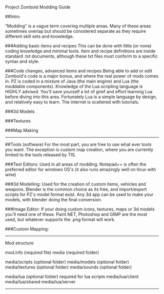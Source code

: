 Project Zomboid Modding Guide

##Intro

"Modding" is a vague term covering multiple areas. Many of these areas sometimes overlap but should be considered separate as they require different skill sets and knowledge.

###Adding basic items and recipes
This can be done with little (or none) coding knowledge and minimal tools. Item and recipe definitions are inside standard .txt documents, although these txt files must conform to a specific syntax and style.

###Code changes, advanced items and recipes
Being able to add or edit Zomboid's code is a major bonus, and where the real power of mods comes in. PZ is coded in a mixture of Java (the main engine) and Lua (the moddable components).
Knowledge of the Lua scripting language is HIGHLY advised. You'll save yourself a lot of grief and effort learning Lua before diving into this area. Fortunately Lua is a simple language by design, and relatively easy to learn. The internet is scattered with tutorials.



###3d Models


###Textures


###Map Making


----------------------------------------------------------------------------------

##Tools (software)
For the most part, you are free to use what ever tools you want. The exception is custom map creation, where you are currently limited to the tools released by TIS.

###Text Editors:
Used in all areas of modding. Notepad++ is often the preferred editor for windows OS's (it also runs amazingly well on linux with wine)

###3d Modelling:
Used for the creation of custom items, vehicles and weapons. Blender is the common choice as its free, and import/export scripts for PZ's model format exist. Any 3d app can be used to make your models, with blender doing the final conversion.

###Image Editor:
If your doing custom icons, textures, maps or 3d models you'll need one of these. Paint.NET, Photoshop and GIMP are the most used, but whatever supports the .png format will work.


###Custom Mapping:



----------------------------------------------------------------------------------

Mod structure

mod.info (required file)
media (required folder)

media/scripts (optional folder)
media/models (optional folder)
media/textures (optional folder)
media/sounds (optional folder)

media/lua (optional folder) required for lua scripts
media/lua/client
media/lua/shared
media/lua/server



----------------------------------------------------------------------------------
